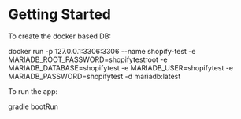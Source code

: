# Getting Started

To create the docker based DB:

docker run -p 127.0.0.1:3306:3306 --name shopify-test -e MARIADB_ROOT_PASSWORD=shopifytestroot -e MARIADB_DATABASE=shopifytest -e MARIADB_USER=shopifytest -e MARIADB_PASSWORD=shopifytest -d mariadb:latest

To run the app:

gradle bootRun

